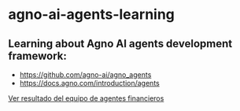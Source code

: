 # agno-ai-agents-learning

## Learning about Agno AI agents development framework:
- https://github.com/agno-ai/agno_agents
- https://docs.agno.com/introduction/agents

[Ver resultado del equipo de agentes financieros](finance_agent_team_export.pdf)
